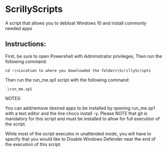 # ScrillyScripts
A script that allows you to debloat Windows 10 and install commonly needed apps

## Instructions:

First, be sure to open Powershell with Administrator privileges,
Then run the following command:
```
cd ~\<Location to where you downloaded the folder>\ScrillyScripts 
```
Then run the run_me.sp1 script with the following command:
```
.\run_me.sp1
```

NOTES:

You can add/remove desired apps to be installed by opening run_me.sp1 with a text editor
and the line choco install <your-desired-package-here> -y. Please NOTE that git is 
mandatory for this script and must be installed to allow for full execution of the script.
 
While most of the script executes in unattended mode, you will have to 
specify that you would like to Disable Windows Defender near the end of the execution of 
this script.
